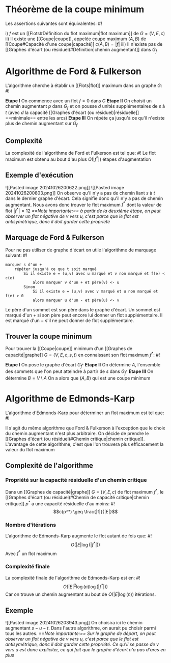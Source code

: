 # Théorème de la coupe minimum
Les assertions suivantes sont équivalentes: #!

i) $f$ est un [[Flots#Définition du flot maximum|flot maximum]] de $G= (V, E, c)$
ii) Il existe une [[Coupe|coupe]], appelée coupe maximum $(A, B)$ de [[Coupe#Capacité d'une coupe|capacité]] $c(A, B) = |f|$
iii) Il n'existe pas de [[Graphes d'écart (ou résiduel)#Définition|chemin augmentant]] dans $G_f$


# Algorithme de Ford & Fulkerson
L'algorithme cherche à établir un [[Flots|flot]] maximum dans un graphe $G$: #!

**Etape I** On commence avec un flot $f = 0$ dans $G$
**Etape II** On choisit un chemin augmentant $p$ dans $G_f$ et on pousse $d$ unités supplémentaires de $s$ à $t$ (avec $d$ la capacité [[Graphes d'écart (ou résiduel)|résiduelle]] ==minimale== entre les arcs)
**Etape III** On répète ça jusqu'à ce qu'il n'existe plus de chemin augmentant sur $G_f$

## Complexité
La complexité de l'algorithme de Ford et Fulkerson est tel que: #!
Le flot maximum est obtenu au bout d'au plus $O(|f^*|)$ étapes d'augmentation
<!--ID: 1726076885898-->

## Exemple d'exécution
![[Pasted image 20241026200622.png]]
![[Pasted image 20241026200803.png]]
On observe qu'il n'y a pas de chemin liant $s$ à $t$ dans le dernier graphe d'écart. Cela signifie donc qu'il n'y a pas de chemin augmentant. Nous avons donc trouver le flot maximum $f^*$ dont la valeur de flot $|f^*| = 12$
*==Note importante:== à partir de la deuxième étape, on peut observer un flot négative de $v$ vers $u$, c'est parce que le flot est antisymétrique, donc il doit garder cette propriété*

## Marquage de Ford & Fulkerson
Pour ne pas utiliser de graphe d'écart on utile l'algorithme de marquage suivant: #!

```
marquer s d'un +
	répéter jusqu'à ce que t soit marqué
		Si il existe e = (u,v) avec u marqué et v non marqué et f(e) < c(e)
			alors marquer v d'un + et père(v) <- u
		Sinon
			Si il existe e = (u,v) avec v marqué et u non marqué et f(e) > 0
			alors marquer u d'un - et père(u) <- v
```
Le père d'un sommet est son père dans le graphe d'écart.
Un sommet est marqué d'un $+$ si son père peut encore lui donner un flot supplémentaire. Il est marqué d'un $-$ s'il ne peut donner de flot supplémentaire.

## Trouver la coupe minimum
Pour trouver la [[Coupe|coupe]] minimum d'un [[Graphes de capacité|graphe]] $G=(V, E, c, s, t)$ en connaissant son flot maximum $f^*$: #!

**Etape I** On pose le graphe d'écart $G_{f^*}$
**Etape II** On détermine $A$, l'ensemble des sommets que l'on peut atteindre à partir de $s$ dans $G_{f^*}$
**Etape III** On détermine $B = V\setminus A$
On a alors que $(A, B)$ qui est une coupe minimum

# Algorithme de Edmonds-Karp
L'algorithme d'Edmonds-Karp pour déterminer un flot maximum est tel que: #!

Il s'agit du même algorithme que Ford & Fulkerson à l'exception que le choix du chemin augmentant n'est plus arbitraire. On décide de prendre le [[Graphes d'écart (ou résiduel)#Chemin critique|chemin critique]].
L'avantage de cette algorithme, c'est que l'on trouvera plus efficacement la valeur du flot maximum

## Complexité de l'algorithme
### Propriété sur la capacité résiduelle d'un chemin critique
Dans un [[Graphes de capacité|graphe]] $G = (V, E, c)$ de flot maximum $f^*$, le [[Graphes d'écart (ou résiduel)#Chemin de capacité critique|chemin critique]] $p^*$ a une capacité résiduelle d'au moins: #!
$$c(p^*) \geq \frac{|f|}{|E|}$$

### Nombre d'itérations
L'algorithme de Edmonds-Karp augmente le flot autant de fois que:  #!
$$O(|E| \log(|f^*|))$$
Avec $f^*$ un flot maximum
<!--ID: 1727256183829-->

### Complexité finale
La complexité finale de l'algorithme de Edmonds-Karp est en: #!
$$O( | E |^2 \log(n) \log(|f^*|))$$
Car on trouve un chemin augmentant au bout de $O(|E| \log(n))$ itérations.

## Exemple
![[Pasted image 20241026203943.png]]
On choisira ici le chemin augmentant $s-u-t$. Dans l'autre algorithme, on aurait pu choisir parmi tous les autres.
*==Note importante:== Sur le graphe de départ, on peut observer un flot négative de $v$ vers $u$, c'est parce que le flot est antisymétrique, donc il doit garder cette propriété. Ce qu'il se passe de v vers u est donc expliciter, ce qui fait que le graphe d'écart n'a pas d'arcs en plus*